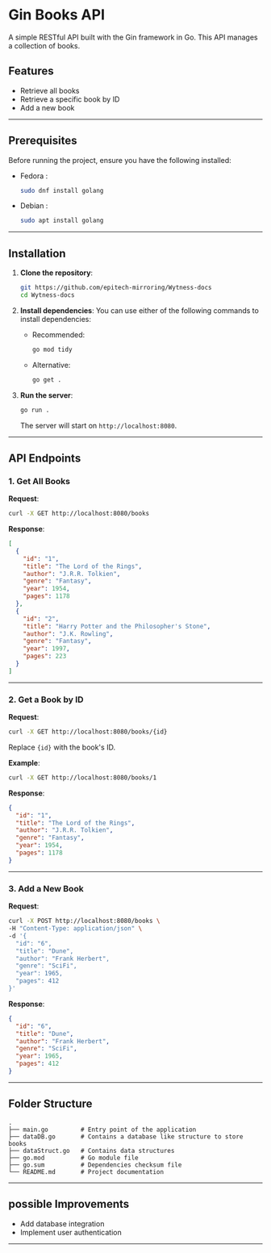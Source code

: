 
# Gin Books API

A simple RESTful API built with the Gin framework in Go. This API manages a collection of books.

## Features
- Retrieve all books
- Retrieve a specific book by ID
- Add a new book

---

## Prerequisites
Before running the project, ensure you have the following installed:
- Fedora :
    ```bash
    sudo dnf install golang
    ```
- Debian :
    ```bash
    sudo apt install golang
    ```

---

## Installation

1. **Clone the repository**:
   ```bash
   git https://github.com/epitech-mirroring/Wytness-docs
   cd Wytness-docs
   ```

2. **Install dependencies**:
   You can use either of the following commands to install dependencies:
    - Recommended:
      ```bash
      go mod tidy
      ```
    - Alternative:
      ```bash
      go get .
      ```

3. **Run the server**:
   ```bash
   go run .
   ```

   The server will start on `http://localhost:8080`.

---

## API Endpoints

### 1. **Get All Books**
**Request**:
   ```bash
   curl -X GET http://localhost:8080/books
   ```
**Response**:
   ```json
   [
     {
       "id": "1",
       "title": "The Lord of the Rings",
       "author": "J.R.R. Tolkien",
       "genre": "Fantasy",
       "year": 1954,
       "pages": 1178
     },
     {
       "id": "2",
       "title": "Harry Potter and the Philosopher's Stone",
       "author": "J.K. Rowling",
       "genre": "Fantasy",
       "year": 1997,
       "pages": 223
     }
   ]
   ```

---

### 2. **Get a Book by ID**
**Request**:
   ```bash
   curl -X GET http://localhost:8080/books/{id}
   ```
Replace `{id}` with the book's ID.

**Example**:
   ```bash
   curl -X GET http://localhost:8080/books/1
   ```
**Response**:
   ```json
   {
     "id": "1",
     "title": "The Lord of the Rings",
     "author": "J.R.R. Tolkien",
     "genre": "Fantasy",
     "year": 1954,
     "pages": 1178
   }
   ```

---

### 3. **Add a New Book**
**Request**:
   ```bash
   curl -X POST http://localhost:8080/books \
   -H "Content-Type: application/json" \
   -d '{
     "id": "6",
     "title": "Dune",
     "author": "Frank Herbert",
     "genre": "SciFi",
     "year": 1965,
     "pages": 412
   }'
   ```
**Response**:
   ```json
   {
     "id": "6",
     "title": "Dune",
     "author": "Frank Herbert",
     "genre": "SciFi",
     "year": 1965,
     "pages": 412
   }
   ```

---

## Folder Structure
```plaintext
.
├── main.go         # Entry point of the application
├── dataDB.go       # Contains a database like structure to store books
├── dataStruct.go   # Contains data structures
├── go.mod          # Go module file
├── go.sum          # Dependencies checksum file
└── README.md       # Project documentation
```

---

## possible Improvements
- Add database integration
- Implement user authentication

---
